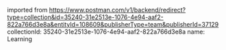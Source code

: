 imported from https://www.postman.com/v1/backend/redirect?type=collection&id=35240-31e2513e-1076-4e94-aaf2-822a766d3e8a&entityId=108609&publisherType=team&publisherId=37129
collectionId: 35240-31e2513e-1076-4e94-aaf2-822a766d3e8a
name: Learning
